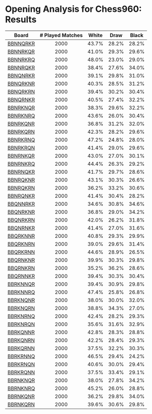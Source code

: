 # Opening Analysis for Chess960: Results

| Board                            | # Played Matches        | White           | Draw           | Black           |
|----------------------------------|:-----------------------:|:---------------:|:--------------:|:---------------:|
| [BBNNQRKR](BoardAnalysis/bbnnqrkr.md) | 2000            | 43.7% | 28.2% | 28.2% |
| [BBNNRKQR](BoardAnalysis/bbnnrkqr.md) | 2000            | 41.0% | 29.3% | 29.6% |
| [BBNNRKRQ](BoardAnalysis/bbnnrkrq.md) | 2000            | 48.0% | 23.0% | 29.0% |
| [BBNNRQKR](BoardAnalysis/bbnnrqkr.md) | 2000            | 38.4% | 27.6% | 34.0% |
| [BBNQNRKR](BoardAnalysis/bbnqnrkr.md) | 2000            | 39.1% | 29.8% | 31.0% |
| [BBNQRKNR](BoardAnalysis/bbnqrknr.md) | 2000            | 40.3% | 28.5% | 31.2% |
| [BBNQRKRN](BoardAnalysis/bbnqrkrn.md) | 2000            | 39.4% | 30.2% | 30.4% |
| [BBNQRNKR](BoardAnalysis/bbnqrnkr.md) | 2000            | 40.5% | 27.4% | 32.2% |
| [BBNRKNQR](BoardAnalysis/bbnrknqr.md) | 2000            | 38.3% | 29.6% | 32.2% |
| [BBNRKNRQ](BoardAnalysis/bbnrknrq.md) | 2000            | 43.6% | 26.0% | 30.4% |
| [BBNRKQNR](BoardAnalysis/bbnrkqnr.md) | 2000            | 36.8% | 31.2% | 32.0% |
| [BBNRKQRN](BoardAnalysis/bbnrkqrn.md) | 2000            | 42.3% | 28.2% | 29.6% |
| [BBNRKRNQ](BoardAnalysis/bbnrkrnq.md) | 2000            | 47.2% | 24.8% | 28.0% |
| [BBNRKRQN](BoardAnalysis/bbnrkrqn.md) | 2000            | 41.4% | 29.0% | 29.6% |
| [BBNRNKQR](BoardAnalysis/bbnrnkqr.md) | 2000            | 43.0% | 27.0% | 30.1% |
| [BBNRNKRQ](BoardAnalysis/bbnrnkrq.md) | 2000            | 44.4% | 26.3% | 29.2% |
| [BBNRNQKR](BoardAnalysis/bbnrnqkr.md) | 2000            | 41.7% | 29.7% | 28.6% |
| [BBNRQKNR](BoardAnalysis/bbnrqknr.md) | 2000            | 43.1% | 30.3% | 26.6% |
| [BBNRQKRN](BoardAnalysis/bbnrqkrn.md) | 2000            | 36.2% | 33.2% | 30.6% |
| [BBNRQNKR](BoardAnalysis/bbnrqnkr.md) | 2000            | 41.4% | 30.4% | 28.2% |
| [BBQNNRKR](BoardAnalysis/bbqnnrkr.md) | 2000            | 34.6% | 30.8% | 34.6% |
| [BBQNRKNR](BoardAnalysis/bbqnrknr.md) | 2000            | 36.8% | 29.0% | 34.2% |
| [BBQNRKRN](BoardAnalysis/bbqnrkrn.md) | 2000            | 42.0% | 26.2% | 31.8% |
| [BBQNRNKR](BoardAnalysis/bbqnrnkr.md) | 2000            | 41.4% | 27.0% | 31.6% |
| [BBQRKNNR](BoardAnalysis/bbqrknnr.md) | 2000            | 40.8% | 29.3% | 29.9% |
| [BBQRKNRN](BoardAnalysis/bbqrknrn.md) | 2000            | 39.0% | 29.6% | 31.4% |
| [BBQRKRNN](BoardAnalysis/bbqrkrnn.md) | 2000            | 44.6% | 28.9% | 26.5% |
| [BBQRNKNR](BoardAnalysis/bbqrnknr.md) | 2000            | 39.9% | 30.3% | 29.8% |
| [BBQRNKRN](BoardAnalysis/bbqrnkrn.md) | 2000            | 35.2% | 36.2% | 28.6% |
| [BBQRNNKR](BoardAnalysis/bbqrnnkr.md) | 2000            | 39.4% | 30.3% | 30.4% |
| [BBRKNNQR](BoardAnalysis/bbrknnqr.md) | 2000            | 39.4% | 30.9% | 29.8% |
| [BBRKNNRQ](BoardAnalysis/bbrknnrq.md) | 2000            | 47.4% | 25.8% | 26.8% |
| [BBRKNQNR](BoardAnalysis/bbrknqnr.md) | 2000            | 38.0% | 30.0% | 32.0% |
| [BBRKNQRN](BoardAnalysis/bbrknqrn.md) | 2000            | 38.8% | 34.3% | 27.0% |
| [BBRKNRNQ](BoardAnalysis/bbrknrnq.md) | 2000            | 42.4% | 28.2% | 29.3% |
| [BBRKNRQN](BoardAnalysis/bbrknrqn.md) | 2000            | 35.6% | 31.6% | 32.9% |
| [BBRKQNNR](BoardAnalysis/bbrkqnnr.md) | 2000            | 42.8% | 28.3% | 28.8% |
| [BBRKQNRN](BoardAnalysis/bbrkqnrn.md) | 2000            | 42.2% | 28.4% | 29.3% |
| [BBRKQRNN](BoardAnalysis/bbrkqrnn.md) | 2000            | 37.5% | 32.2% | 30.3% |
| [BBRKRNNQ](BoardAnalysis/bbrkrnnq.md) | 2000            | 46.5% | 29.4% | 24.2% |
| [BBRKRNQN](BoardAnalysis/bbrkrnqn.md) | 2000            | 40.6% | 30.0% | 29.4% |
| [BBRKRQNN](BoardAnalysis/bbrkrqnn.md) | 2000            | 37.5% | 33.4% | 29.1% |
| [BBRNKNQR](BoardAnalysis/bbrnknqr.md) | 2000            | 38.0% | 27.8% | 34.2% |
| [BBRNKNRQ](BoardAnalysis/bbrnknrq.md) | 2000            | 45.2% | 26.0% | 28.8% |
| [BBRNKQNR](BoardAnalysis/bbrnkqnr.md) | 2000            | 36.2% | 29.8% | 34.0% |
| [BBRNKQRN](BoardAnalysis/bbrnkqrn.md) | 2000            | 39.6% | 30.6% | 29.8% |

